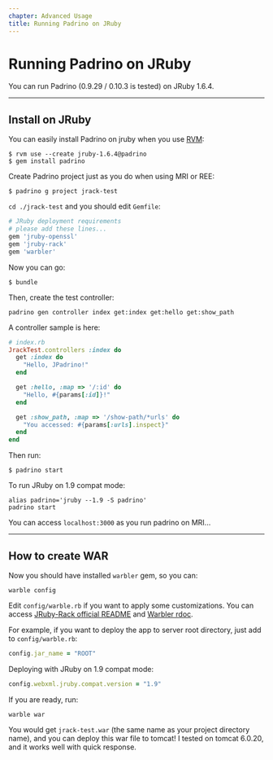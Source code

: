 ```yaml
---
chapter: Advanced Usage
title: Running Padrino on JRuby
---
```


# Running Padrino on JRuby

You can run Padrino (0.9.29 / 0.10.3 is tested) on JRuby 1.6.4.

--------------------------------------------------------------------------------

## Install on JRuby

You can easily install Padrino on jruby when you use
[RVM](https://rvm.io/rvm/install "RVM"):

```shell
$ rvm use --create jruby-1.6.4@padrino
$ gem install padrino
```

Create Padrino project just as you do when using MRI or REE:

```shell
$ padrino g project jrack-test
```

`cd ./jrack-test` and you should edit `Gemfile`:

```ruby
# JRuby deployment requirements
# please add these lines...
gem 'jruby-openssl'
gem 'jruby-rack'
gem 'warbler'
```

Now you can go:

```shell
$ bundle
```

Then, create the test controller:

```shell
padrino gen controller index get:index get:hello get:show_path
```

A controller sample is here:

```ruby
# index.rb
JrackTest.controllers :index do
  get :index do
    "Hello, JPadrino!"
  end

  get :hello, :map => '/:id' do
    "Hello, #{params[:id]}!"
  end

  get :show_path, :map => '/show-path/*urls' do
    "You accessed: #{params[:urls].inspect}"
  end
end
```

Then run:

```shell
$ padrino start
```

To run JRuby on 1.9 compat mode:

```shell
alias padrino='jruby --1.9 -S padrino'
padrino start
```

You can access `localhost:3000` as you run padrino on MRI...

--------------------------------------------------------------------------------

## How to create WAR

Now you should have installed `warbler` gem, so you can:

```shell
warble config
```

Edit `config/warble.rb` if you want to apply some customizations. You can access
[JRuby-Rack official README](https://github.com/jruby/jruby-rack) and
[Warbler rdoc](http://www.rubydoc.info/github/jruby/warbler).

For example, if you want to deploy the app to server root directory, just add to
`config/warble.rb`:

```ruby
config.jar_name = "ROOT"
```

Deploying with JRuby on 1.9 compat mode:

```ruby
config.webxml.jruby.compat.version = "1.9"
```

If you are ready, run:

```shell
warble war
```

You would get `jrack-test.war` (the same name as your project directory name),
and you can deploy this war file to tomcat! I tested on tomcat 6.0.20, and it
works well with quick response.
